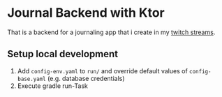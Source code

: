 # Journal Backend with Ktor

That is a backend for a journaling app that i create in my [twitch streams](https://www.twitch.tv/themaxgrossmann).


## Setup local development

1. Add `config-env.yaml` to `run/` and override default values of `config-base.yaml` (e.g. database credentials)
2. Execute gradle run-Task

